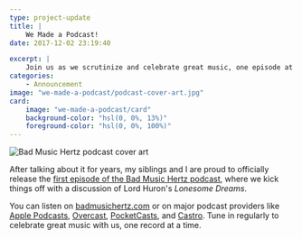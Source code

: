 ```yaml
---
type: project-update
title: |
    We Made a Podcast!
date: 2017-12-02 23:19:40

excerpt: |
    Join us as we scrutinize and celebrate great music, one episode at a time.
categories:
    - Announcement
image: "we-made-a-podcast/podcast-cover-art.jpg"
card:
    image: "we-made-a-podcast/card"
    background-color: "hsl(0, 0%, 13%)"
    foreground-color: "hsl(0, 0%, 100%)"
---
```


<div class="inline shadow">
    <picture>
        <source type="image/webp" srcset="{{ site.dropbox }}/we-made-a-podcast/podcast-art.webp">
        <img type="image/jpeg" title="Bad Music Hertz podcast cover art" alt="Bad Music Hertz podcast cover art" src="{{ site.dropbox }}/we-made-a-podcast/podcast-art.jpg">
    </picture>
</div>

After talking about it for years, my siblings and I are proud to officially release the [first episode of the Bad Music Hertz podcast](https://badmusichertz.com/post/lonesome-dreams), where we kick things off with a discussion of Lord Huron's *Lonesome Dreams*.

You can listen on [badmusichertz.com](https://badmusichertz.com/post/lonesome-dreams) or on major podcast providers like [Apple Podcasts](https://itunes.apple.com/us/podcast/bad-music-hertz/id1319023897?mt=2), [Overcast](https://overcast.fm/itunes1319023897/bad-music-hertz), [PocketCasts](http://pca.st/CW0I), and [Castro](https://castro.fm/podcast/646cabb9-ef9d-4d37-bef1-b5006a17c44a). Tune in regularly to celebrate great music with us, one record at a time.
